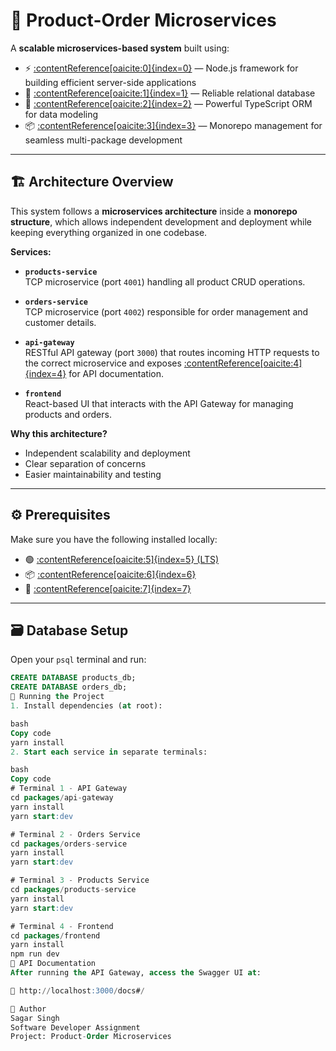 # 🧩 Product-Order Microservices

A **scalable microservices-based system** built using:

- ⚡ [:contentReference[oaicite:0]{index=0}](https://nestjs.com/) — Node.js framework for building efficient server-side applications  
- 🐘 [:contentReference[oaicite:1]{index=1}](https://www.postgresql.org/) — Reliable relational database  
- 🧩 [:contentReference[oaicite:2]{index=2}](https://typeorm.io/) — Powerful TypeScript ORM for data modeling  
- 📦 [:contentReference[oaicite:3]{index=3}](https://classic.yarnpkg.com/en/docs/workspaces/) — Monorepo management for seamless multi-package development

---

## 🏗️ Architecture Overview

This system follows a **microservices architecture** inside a **monorepo structure**, which allows independent development and deployment while keeping everything organized in one codebase.

**Services:**

- **`products-service`**  
  TCP microservice (port `4001`) handling all product CRUD operations.
  
- **`orders-service`**  
  TCP microservice (port `4002`) responsible for order management and customer details.
  
- **`api-gateway`**  
  RESTful API gateway (port `3000`) that routes incoming HTTP requests to the correct microservice and exposes [:contentReference[oaicite:4]{index=4}](https://swagger.io/tools/swagger-ui/) for API documentation.

- **`frontend`**  
  React-based UI that interacts with the API Gateway for managing products and orders.

**Why this architecture?**

- Independent scalability and deployment  
- Clear separation of concerns  
- Easier maintainability and testing  

---

## ⚙️ Prerequisites

Make sure you have the following installed locally:

- 🟢 [:contentReference[oaicite:5]{index=5} (LTS)](https://nodejs.org/)
- 📦 [:contentReference[oaicite:6]{index=6}](https://classic.yarnpkg.com/en/docs/install/)
- 🐘 [:contentReference[oaicite:7]{index=7}](https://www.postgresql.org/download/)

---

## 🗃️ Database Setup

Open your `psql` terminal and run:

```sql
CREATE DATABASE products_db;
CREATE DATABASE orders_db;
🚀 Running the Project
1. Install dependencies (at root):

bash
Copy code
yarn install
2. Start each service in separate terminals:

bash
Copy code
# Terminal 1 - API Gateway
cd packages/api-gateway
yarn install
yarn start:dev

# Terminal 2 - Orders Service
cd packages/orders-service
yarn install
yarn start:dev

# Terminal 3 - Products Service
cd packages/products-service
yarn install
yarn start:dev

# Terminal 4 - Frontend
cd packages/frontend
yarn install
npm run dev
📜 API Documentation
After running the API Gateway, access the Swagger UI at:

🔗 http://localhost:3000/docs#/

👤 Author
Sagar Singh
Software Developer Assignment
Project: Product-Order Microservices